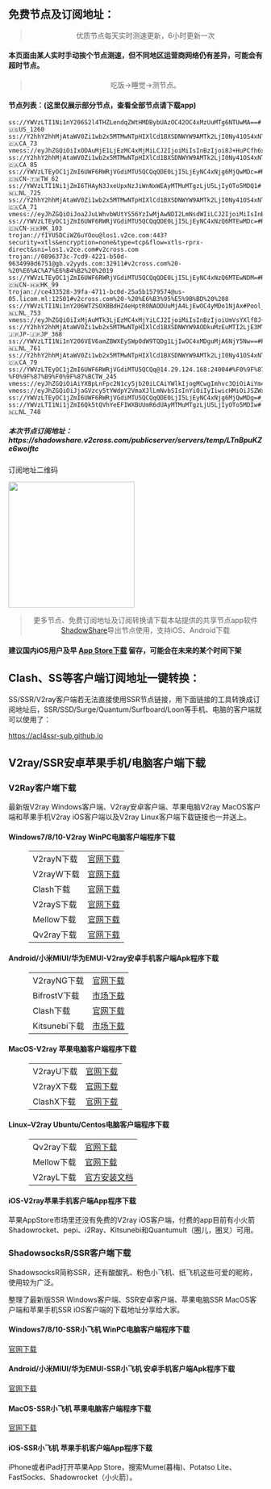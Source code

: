 
<h2>免费节点及订阅地址：</h2>
<blockquote>
<p style="text-align: center;">优质节点每天实时测速更新，6小时更新一次</p>
</blockquote>
<h4>本页面由某人实时手动挨个节点测速，但不同地区运营商网络仍有差异，可能会有超时节点。</h4>
<blockquote>
<p style="text-align: center;">吃饭->睡觉->测节点。</p>
</blockquote>
<h4>节点列表：(这里仅展示部分节点，查看全部节点请下载app)</h4>

```vmess://eyJhZGQiOiAiaGswNC5icDc3Ny5idXp6IiwgImFpZCI6IDAsICJob3N0IjogImhrMDQuYnA3NzcuYnV6eiIsICJpZCI6ICJiMGZhNmI3Ni01ODE3LTQxNmUtODAzNC03YjBjMTI5YzdmN2EiLCAibmV0IjogIndzIiwgInBhdGgiOiAiLyIsICJwb3J0IjogMjE2NjUsICJwcyI6ICJ2MmNyb3NzLmNvbSAtIFx1N2Y4ZVx1NTZmZDNDT01cdTUxNmNcdTUzZjhcdTRmMDFcdTRlMWFcdTdmNTEgMjgiLCAidGxzIjogIiIsICJ0eXBlIjogImF1dG8iLCAic2VjdXJpdHkiOiAiYXV0byIsICJza2lwLWNlcnQtdmVyaWZ5IjogdHJ1ZSwgInNuaSI6ICIifQ==
ss://YWVzLTI1Ni1nY206S2l4THZLendqZWtHMDBybUAzOC42OC4xMzUuMTg6NTUwMA==#🇺🇸US_1260
ss://Y2hhY2hhMjAtaWV0Zi1wb2x5MTMwNTpHIXlCd1BXSDNWYW9AMTk2LjI0Ny41OS4xNTQ6ODAy#🇨🇦CA_73
vmess://eyJhZGQiOiIxODAuMjE1LjEzMC4xMjMiLCJ2IjoiMiIsInBzIjoi8J+HuPCfh6xTR18xMTQzIiwicG9ydCI6NDY0NTIsImlkIjoiYzU0MTRmZTAtMDE4Yi00NzNhLWFhM2ItZjIxMGYyYmE0MmY1IiwiYWlkIjoiMCIsIm5ldCI6IndzIiwidHlwZSI6IiIsImhvc3QiOiIiLCJwYXRoIjoiLyIsInRscyI6IiJ9
ss://Y2hhY2hhMjAtaWV0Zi1wb2x5MTMwNTpHIXlCd1BXSDNWYW9AMTk2LjI0Ny41OS4xNTQ6ODAz#🇨🇦CA_85
ss://YWVzLTEyOC1jZmI6UWF6RWRjVGdiMTU5QCQqQDE0LjI5LjEyNC4xNjg6MjQwMDc=#Relay_🇨🇳CN-🇹🇼TW_62
ss://YWVzLTI1Ni1jZmI6THAyN3JxeUpxNzJiWnNxWEAyMTMuMTgzLjU5LjIyOTo5MDQ1#🇳🇱NL_725
ss://Y2hhY2hhMjAtaWV0Zi1wb2x5MTMwNTpHIXlCd1BXSDNWYW9AMTk2LjI0Ny41OS4xNTQ6ODAw#🇨🇦CA_71
vmess://eyJhZGQiOiJoa2JuLWhvbWUtYS56YzIwMjAwNDI2LmNsdWIiLCJ2IjoiMiIsInBzIjoiUmVsYXlf8J+HrfCfh7BISy3wn4et8J+HsEhLXzM0MCIsInBvcnQiOjM5OTk5LCJpZCI6IjY3YzUwZjZhLTgxNmQtMzU1NS04OWI0LTE5ZGQyOTYwOGY4YiIsImFpZCI6IjAiLCJuZXQiOiJ0Y3AiLCJ0eXBlIjoiIiwiaG9zdCI6ImhrYm4taG9tZS1hLnpjMjAyMDA0MjYuY2x1YiIsInBhdGgiOiIvbWljcm9zb2Z0IiwidGxzIjoidGxzIn0=
ss://YWVzLTEyOC1jZmI6UWF6RWRjVGdiMTU5QCQqQDE0LjI5LjEyNC4xNzQ6MTEwMDc=#Relay_🇨🇳CN-🇭🇰HK_103
trojan://fIYU5DCiWZ6uYOou@los1.v2ce.com:443?security=xtls&encryption=none&type=tcp&flow=xtls-rprx-direct&sni=los1.v2ce.com#v2cross.com
trojan://0896373c-7cd9-4221-b50d-9634990d6751@gb.v2yyds.com:32911#v2cross.com%20-%20%E6%AC%A7%E6%B4%B2%20%2019
ss://YWVzLTEyOC1jZmI6UWF6RWRjVGdiMTU5QCQqQDE0LjI5LjEyNC4xNzQ6MTEwNDM=#Relay_🇨🇳CN-🇭🇰HK_99
trojan://ce433528-39fa-4711-bc0d-25a5b1579574@us-05.licom.ml:12501#v2cross.com%20-%20%E6%B3%95%E5%9B%BD%20%208
ss://YWVzLTI1Ni1nY206WTZSOXBBdHZ4eHptR0NAODUuMjA4LjEwOC4yMDo1NjAx#Pool_🇳🇱NL_753
vmess://eyJhZGQiOiIxMjAuMTk3LjEzMC4xMjYiLCJ2IjoiMiIsInBzIjoiUmVsYXlf8J+HqPCfh7NDTi3wn4e68J+HuFVTXzQwIiwicG9ydCI6MTMwMDksImlkIjoiMjFkY2JlYzgtZWVlOC0zZDIwLTgyYjYtZjhjMTZmZTZkYzhkIiwiYWlkIjoiMCIsIm5ldCI6InRjcCIsInR5cGUiOiIiLCJob3N0IjoiIiwicGF0aCI6Ii8iLCJ0bHMiOiIifQ==
ss://Y2hhY2hhMjAtaWV0Zi1wb2x5MTMwNTpHIXlCd1BXSDNWYW9AODkuMzEuMTI2LjE3MTo4MDA=#Relay_🇯🇵JP-🇯🇵JP_368
ss://YWVzLTI1Ni1nY206VEV6amZBWXEySWp0dW9TQDg1LjIwOC4xMDguMjA6NjY5Nw==#Pool_🇳🇱NL_761
ss://Y2hhY2hhMjAtaWV0Zi1wb2x5MTMwNTpHIXlCd1BXSDNWYW9AMTk2LjI0Ny41OS4xNTQ6ODAx#🇨🇦CA_79
ss://YWVzLTEyOC1jZmI6UWF6RWRjVGdiMTU5QCQq@14.29.124.168:24004#%F0%9F%87%A8%F0%9F%87%B3%20%E3%80%90tg%40freevpn8%E3%80%91_%F0%9F%87%A8%F0%9F%87%B3CN-%F0%9F%87%B9%F0%9F%87%BCTW_245
vmess://eyJhZGQiOiAiYXBpLnFpc2N1cy5jb20iLCAiYWlkIjogMCwgImhvc3QiOiAiYm4taWQwMS5pcHYycmF5Lnh5eiIsICJpZCI6ICI4ZjliNjBlNi0xZGIzLTQyZTQtOTdiOS0xZTMxMWY0Mjc2NDkiLCAibmV0IjogIndzIiwgInBhdGgiOiAiL3ZtZXNzLXdzLW1ha2FlIiwgInBvcnQiOiA0NDMsICJwcyI6ICJ2MmNyb3NzLmNvbSAtIFx1N2Y4ZVx1NTZmZENsb3VkRmxhcmVcdTgyODJcdTcwYjkgMzQiLCAidGxzIjogInRscyIsICJ0eXBlIjogImF1dG8iLCAic2VjdXJpdHkiOiAiYXV0byIsICJza2lwLWNlcnQtdmVyaWZ5IjogdHJ1ZSwgInNuaSI6ICIifQ==
vmess://eyJhZGQiOiJjaGVzcy5tYWdpY2VmaXJlLmNvbSIsInYiOiIyIiwicHMiOiJSZWxheV/wn4e68J+HuFVTLfCfh7rwn4e4VVNfMTg5NCIsInBvcnQiOjQ0MywiaWQiOiI5YWE4MDAxNy0zNDI3LTQxNjUtYTUyMi1mNWY5YTExMzMwZDAiLCJhaWQiOiIwIiwibmV0IjoidGNwIiwidHlwZSI6IiIsImhvc3QiOiIiLCJwYXRoIjoiLyIsInRscyI6InRscyJ9
ss://YWVzLTEyOC1jZmI6UWF6RWRjVGdiMTU5QCQqQDE0LjI5LjEyNC4xNjg6MjQwMDg=#_58
ss://YWVzLTI1Ni1jZmI6Qk5tQVhYeEFIWXBUUmR6dUAyMTMuMTgzLjU5LjIyOTo5MDIw#🇳🇱NL_748
```
<h5>本次节点订阅地址：https://shadowshare.v2cross.com/publicserver/servers/temp/LTnBpuKZe6woiftc</h5>
<p>订阅地址二维码</p>
<img src='http://shadowshare.v2cross.com/qrcode.png' width=250 height=250>
<blockquote style='text-align: center;'>更多节点、免费订阅地址及订阅转换请下载本站提供的共享节点app软件<a href='https://shadowshare.v2cross.com'>ShadowShare</a>导出节点使用，支持iOS、Android下载</blockquote>
<h4>建议国内iOS用户及早 <a href='https://apps.apple.com/cn/app/shadowshare/id1612647259'>App Store下载</a> 留存，可能会在未来的某个时间下架</h4>

<div class="nv-content-wrap entry-content">
<h2>Clash、SS等客户端订阅地址一键转换：</h2>
<p>SS/SSR/V2ray客户端若无法直接使用SSR节点链接，用下面链接的工具转换成订阅地址后，SSR/SSD/Surge/Quantum/Surfboard/Loon等手机、电脑的客户端就可以使用了：</p>
<p><a href="https://acl4ssr-sub.github.io" target="_blank" rel="noreferrer noopener nofollow">https://acl4ssr-sub.github.io</a></p>
<h2>V2ray/SSR安卓苹果手机/电脑客户端下载</h2>
<h3>V2Ray客户端下载</h3>
<p>最新版V2ray Windows客户端、V2ray安卓客户端、苹果电脑V2ray MacOS客户端和苹果手机V2ray iOS客户端以及V2ray Linux客户端下载链接也一并送上。</p>
<h4>Windows7/8/10-<strong>V2ray WinPC电脑客户端</strong>程序下载</h4>
<figure class="wp-block-table alignwide is-style-stripes"><table><tbody><tr><td>V2rayN下载</td><td><a href="https://github.com/2dust/v2rayN/releases" target="_blank" rel="noreferrer noopener">官网下载</a></td></tr><tr><td>V2rayW下载</td><td><a href="https://github.com/Cenmrev/V2RayW/releases" target="_blank" rel="noreferrer noopener">官网下载</a></td></tr><tr><td>Clash下载</td><td><a href="https://github.com/Fndroid/clash_for_windows_pkg/releases" target="_blank" rel="noreferrer noopener">官网下载</a></td></tr><tr><td>V2rayS下载</td><td><a href="https://github.com/Shinlor/V2RayS/releases" target="_blank" rel="noreferrer noopener">官网下载</a></td></tr><tr><td>Mellow下载</td><td><a href="https://github.com/mellow-io/mellow/releases" target="_blank" rel="noreferrer noopener">官网下载</a></td></tr><tr><td>Qv2ray下载</td><td><a href="https://github.com/Qv2ray/Qv2ray" target="_blank" rel="noreferrer noopener">官网下载</a></td></tr></tbody></table></figure>
<h4><strong>Android/小米MIUI/华为EMUI-V2ray安卓手机客户端</strong>Apk程序下载</h4>
<figure class="wp-block-table alignwide is-style-stripes"><table><tbody><tr><td>V2rayNG下载</td><td><a href="https://github.com/2dust/v2rayNG/releases" target="_blank" rel="noreferrer noopener">官网下载</a></td></tr><tr><td>BifrostV下载</td><td><a rel="noreferrer noopener" href="https://www.appsapk.com/downloading/latest/com.github.dawndiy.bifrostv-0.6.8.apk" target="_blank">市场下载</a></td></tr><tr><td>Clash下载</td><td><a href="https://github.com/Kr328/ClashForAndroid/releases" target="_blank" rel="noreferrer noopener">官网下载</a></td></tr><tr><td>Kitsunebi下载</td><td><a rel="noreferrer noopener" href="https://apkpure.com/kitsunebi/fun.kitsunebi.kitsunebi4android" target="_blank">市场下载</a></td></tr></tbody></table></figure>
<h4><strong>MacOS-V2ray <strong>苹果电脑</strong>客户端</strong>程序下载</h4>
<figure class="wp-block-table alignwide is-style-stripes"><table><tbody><tr><td>V2rayU下载</td><td><a href="https://github.com/yanue/V2rayU/releases" target="_blank" rel="noreferrer noopener">官网下载</a></td></tr><tr><td>V2rayX下载</td><td><a href="https://github.com/Cenmrev/V2RayX/releases" target="_blank" rel="noreferrer noopener">官网下载</a></td></tr><tr><td>ClashX下载</td><td><a href="https://github.com/yichengchen/clashX/releases" target="_blank" rel="noreferrer noopener">官网下载</a></td></tr></tbody></table></figure>
<h4><strong>Linux</strong>–<strong>V2ray Ubuntu/Centos电脑客户端</strong>程序下载</h4>
<figure class="wp-block-table alignwide is-style-stripes"><table><tbody><tr><td>Qv2ray下载</td><td><a href="https://github.com/Qv2ray/Qv2ray" target="_blank" rel="noreferrer noopener">官网下载</a></td></tr><tr><td>Mellow下载</td><td><a href="https://github.com/mellow-io/mellow/releases" target="_blank" rel="noreferrer noopener">官网下载</a></td></tr><tr><td>V2rayL下载</td><td><a rel="noreferrer noopener" href="https://github.com/jiangxufeng/v2rayL" target="_blank">官方安装文档</a></td></tr></tbody></table></figure>
<h4>iOS-<strong>V2ray苹果<strong>手机客户端</strong>App程序</strong>下载</h4>
<p>苹果AppStore市场里还没有免费的V2ray iOS客户端，付费的app目前有小火箭Shadowrocket、pepi、i2Ray、Kitsunebi和Quantumult（圈儿，圈叉）可用。</p>
<h3>ShadowsocksR/SSR客户端下载</h3>
<p>ShadowsocksR简称SSR，还有酸酸乳、粉色小飞机、纸飞机这些可爱的昵称，使用较为广泛。</p>
<p>整理了最新版SSR Windows客户端、SSR安卓客户端、苹果电脑SSR MacOS客户端和苹果手机SSR iOS客户端的下载地址分享给大家。</p>
<h4><strong>Windows7/8/10-<strong>SSR小飞机 WinPC电脑客户端</strong>程序下载</strong></h4>
<p><a rel="noreferrer noopener" href="https://github.com/shadowsocksrr/shadowsocksr-csharp/releases" target="_blank">官网下载</a></p>
<h4><strong><strong>Android/小米MIUI/华为EMUI-SSR小飞机 安卓手机客户端</strong>Apk程序下载</strong></h4>
<p><a rel="noreferrer noopener" href="https://github.com/shadowsocksrr/shadowsocksr-android/releases" target="_blank">官网下载</a></p>
<h4><strong><strong>MacOS-SSR小飞机 苹果电脑客户端</strong>程序下载</strong></h4>
<p><a href="https://github.com/qinyuhang/ShadowsocksX-NG-R/releases" target="_blank" rel="noreferrer noopener">官网下载</a></p>
<h4><strong>iOS-<strong>SSR小飞机 苹果手机客户端App程序</strong></strong>下载</h4>
<p>iPhone或者iPad打开苹果App Store，搜索Mume(暮梅)、Potatso Lite、FastSocks、Shadowrocket（小火箭）。</p>
